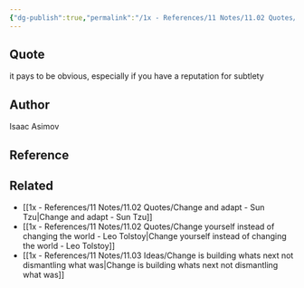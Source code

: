 ```yaml
---
{"dg-publish":true,"permalink":"/1x - References/11 Notes/11.02 Quotes/it pays to be obvious, especially if you have a reputation for subtlety - Isaac Asimov/","title":"it pays to be obvious, especially if you have a reputation for subtlety - Isaac Asimov","created":"2023-09-06T21:35:50.625+03:00","updated":"2024-02-14T20:18:36.296+03:00"}
---
```



## Quote
it pays to be obvious, especially if you have a reputation for subtlety

## Author
Isaac Asimov

## Reference


## Related
- [[1x - References/11 Notes/11.02 Quotes/Change and adapt - Sun Tzu\|Change and adapt - Sun Tzu]]
- [[1x - References/11 Notes/11.02 Quotes/Change yourself instead of changing the world - Leo Tolstoy\|Change yourself instead of changing the world - Leo Tolstoy]]
- [[1x - References/11 Notes/11.03 Ideas/Change is building whats next not dismantling what was\|Change is building whats next not dismantling what was]]